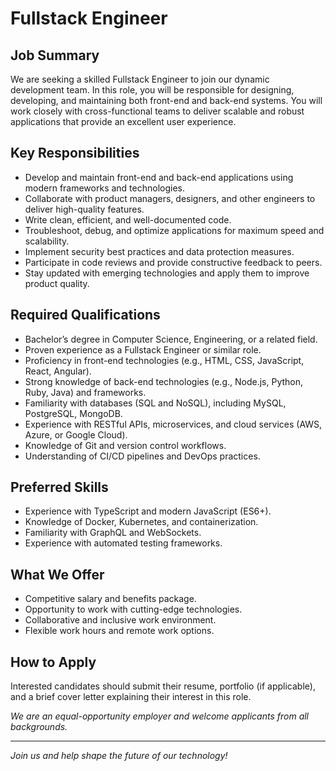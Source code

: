 # Fullstack Engineer

## Job Summary
We are seeking a skilled Fullstack Engineer to join our dynamic development team. In this role, you will be responsible for designing, developing, and maintaining both front-end and back-end systems. You will work closely with cross-functional teams to deliver scalable and robust applications that provide an excellent user experience.

## Key Responsibilities
- Develop and maintain front-end and back-end applications using modern frameworks and technologies.
- Collaborate with product managers, designers, and other engineers to deliver high-quality features.
- Write clean, efficient, and well-documented code.
- Troubleshoot, debug, and optimize applications for maximum speed and scalability.
- Implement security best practices and data protection measures.
- Participate in code reviews and provide constructive feedback to peers.
- Stay updated with emerging technologies and apply them to improve product quality.

## Required Qualifications
- Bachelor’s degree in Computer Science, Engineering, or a related field.
- Proven experience as a Fullstack Engineer or similar role.
- Proficiency in front-end technologies (e.g., HTML, CSS, JavaScript, React, Angular).
- Strong knowledge of back-end technologies (e.g., Node.js, Python, Ruby, Java) and frameworks.
- Familiarity with databases (SQL and NoSQL), including MySQL, PostgreSQL, MongoDB.
- Experience with RESTful APIs, microservices, and cloud services (AWS, Azure, or Google Cloud).
- Knowledge of Git and version control workflows.
- Understanding of CI/CD pipelines and DevOps practices.

## Preferred Skills
- Experience with TypeScript and modern JavaScript (ES6+).
- Knowledge of Docker, Kubernetes, and containerization.
- Familiarity with GraphQL and WebSockets.
- Experience with automated testing frameworks.

## What We Offer
- Competitive salary and benefits package.
- Opportunity to work with cutting-edge technologies.
- Collaborative and inclusive work environment.
- Flexible work hours and remote work options.

## How to Apply
Interested candidates should submit their resume, portfolio (if applicable), and a brief cover letter explaining their interest in this role.

*We are an equal-opportunity employer and welcome applicants from all backgrounds.*

---

*Join us and help shape the future of our technology!*